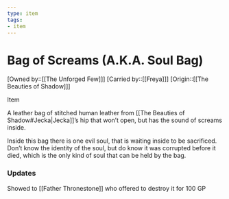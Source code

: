 ```yaml
---
type: item
tags:
- item
---
```


#  Bag of Screams (A.K.A. Soul Bag)

[Owned by::[[The Unforged Few]]]
[Carried by::[[Freya]]]
[Origin::[[The Beauties of Shadow]]]

Item

A leather bag of stitched human leather from [[The Beauties of Shadow#Jecka|Jecka]]’s hip that won’t open, but has the sound of screams inside.

Inside this bag there is one evil soul, that is waiting inside to be sacrificed. Don’t know the identity of the soul, but do know it was corrupted before it died, which is the only kind of soul that can be held by the bag.

### Updates
Showed to [[Father Thronestone]] who offered to destroy it for 100 GP 